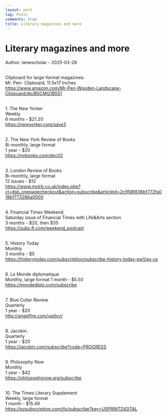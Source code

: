 ```yaml
---
layout: post
tag: Posts
comments: true
title: Literary magazines and more
---
```


# Literary magazines and more

Author: lamescholar - 2025-03-28
<br><br>

Clipboard for large-format magazines:<br>
Mr. Pen- Clipboard, 11.5x17 Inches<br>
<https://www.amazon.com/Mr-Pen-Wooden-Landscape-Clipboard/dp/B0CMQ1B5S1>
<br><br>

1\. The New Yorker<br>
Weekly<br>
6 months - $21.20<br>
<https://newyorker.com/save3>
<br><br>

2\. The New York Review of Books<br>
Bi-monthly, large format<br>
1 year - $20<br>
<https://nybooks.com/dec02>
<br><br>

3\. London Review of Books<br>
Bi-monthly, large format<br>
12 issues - $12<br>
<https://www.mylrb.co.uk/index.php?cl=dsb_onepagecheckout&action=subscribe&articleid=2c958f838bf772fa018bf773286a0000>
<br><br>

4\. Financial Times Weekend<br>
Saturday issue of Financial Times with Life&Arts section<br>
3 months - $20, then $35<br>
<https://subs.ft.com/weekend_podcast>
<br><br>

5\. History Today<br>
Monthly<br>
3 months - $5<br>
<https://historytoday.com/subscription/subscribe-history-today-pw1/as-us>
<br><br>

6\. Le Monde diplomatique<br>
Monthly, large format
1 month - $5.50<br>
<https://mondediplo.com/subscribe>
<br><br>

7\. Blue Collar Review<br>
Quarterly<br>
1 year - $20<br>
<http://angelfire.com/va/bcr/>
<br><br>

8\. Jacobin<br>
Quarterly<br>
1 year - $20<br>
<https://jacobin.com/subscribe?code=PROGRESS>
<br><br>

9\. Philosophy Now<br>
Monthly<br>
1 year - $42<br>
<https://philosophynow.org/subscribe>
<br><br>

10\. The Times Literary Supplement<br>
Weekly, large format<br>
1 month - $15.49<br>
<https://ezsubscription.com/tls/subscribe?key=USPRINTDIGITAL>
